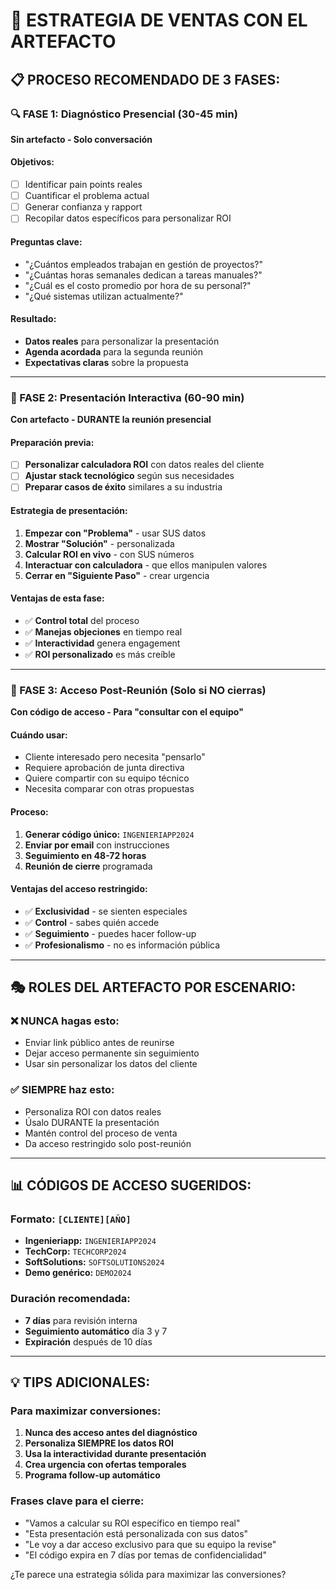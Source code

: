 # 🎯 ESTRATEGIA DE VENTAS CON EL ARTEFACTO

## 📋 **PROCESO RECOMENDADO DE 3 FASES:**

### **🔍 FASE 1: Diagnóstico Presencial (30-45 min)**
**Sin artefacto - Solo conversación**

#### Objetivos:
- [ ] Identificar pain points reales
- [ ] Cuantificar el problema actual
- [ ] Generar confianza y rapport
- [ ] Recopilar datos específicos para personalizar ROI

#### Preguntas clave:
- "¿Cuántos empleados trabajan en gestión de proyectos?"
- "¿Cuántas horas semanales dedican a tareas manuales?"
- "¿Cuál es el costo promedio por hora de su personal?"
- "¿Qué sistemas utilizan actualmente?"

#### Resultado:
- **Datos reales** para personalizar la presentación
- **Agenda acordada** para la segunda reunión
- **Expectativas claras** sobre la propuesta

---

### **🚀 FASE 2: Presentación Interactiva (60-90 min)**
**Con artefacto - DURANTE la reunión presencial**

#### Preparación previa:
- [ ] **Personalizar calculadora ROI** con datos reales del cliente
- [ ] **Ajustar stack tecnológico** según sus necesidades
- [ ] **Preparar casos de éxito** similares a su industria

#### Estrategia de presentación:
1. **Empezar con "Problema"** - usar SUS datos
2. **Mostrar "Solución"** - personalizada
3. **Calcular ROI en vivo** - con SUS números
4. **Interactuar con calculadora** - que ellos manipulen valores
5. **Cerrar en "Siguiente Paso"** - crear urgencia

#### Ventajas de esta fase:
- ✅ **Control total** del proceso
- ✅ **Manejas objeciones** en tiempo real
- ✅ **Interactividad** genera engagement
- ✅ **ROI personalizado** es más creíble

---

### **🔑 FASE 3: Acceso Post-Reunión (Solo si NO cierras)**
**Con código de acceso - Para "consultar con el equipo"**

#### Cuándo usar:
- Cliente interesado pero necesita "pensarlo"
- Requiere aprobación de junta directiva
- Quiere compartir con su equipo técnico
- Necesita comparar con otras propuestas

#### Proceso:
1. **Generar código único:** `INGENIERIAPP2024`
2. **Enviar por email** con instrucciones
3. **Seguimiento en 48-72 horas**
4. **Reunión de cierre** programada

#### Ventajas del acceso restringido:
- ✅ **Exclusividad** - se sienten especiales
- ✅ **Control** - sabes quién accede
- ✅ **Seguimiento** - puedes hacer follow-up
- ✅ **Profesionalismo** - no es información pública

---

## 🎭 **ROLES DEL ARTEFACTO POR ESCENARIO:**

### **❌ NUNCA hagas esto:**
- Enviar link público antes de reunirse
- Dejar acceso permanente sin seguimiento
- Usar sin personalizar los datos del cliente

### **✅ SIEMPRE haz esto:**
- Personaliza ROI con datos reales
- Úsalo DURANTE la presentación
- Mantén control del proceso de venta
- Da acceso restringido solo post-reunión

---

## 📊 **CÓDIGOS DE ACCESO SUGERIDOS:**

### **Formato:** `[CLIENTE][AÑO]`
- **Ingenieriapp:** `INGENIERIAPP2024`
- **TechCorp:** `TECHCORP2024`
- **SoftSolutions:** `SOFTSOLUTIONS2024`
- **Demo genérico:** `DEMO2024`

### **Duración recomendada:**
- **7 días** para revisión interna
- **Seguimiento automático** día 3 y 7
- **Expiración** después de 10 días

---

## 💡 **TIPS ADICIONALES:**

### **Para maximizar conversiones:**
1. **Nunca des acceso antes del diagnóstico**
2. **Personaliza SIEMPRE los datos ROI**
3. **Usa la interactividad durante presentación**
4. **Crea urgencia con ofertas temporales**
5. **Programa follow-up automático**

### **Frases clave para el cierre:**
- "Vamos a calcular su ROI específico en tiempo real"
- "Esta presentación está personalizada con sus datos"
- "Le voy a dar acceso exclusivo para que su equipo la revise"
- "El código expira en 7 días por temas de confidencialidad"

¿Te parece una estrategia sólida para maximizar las conversiones?